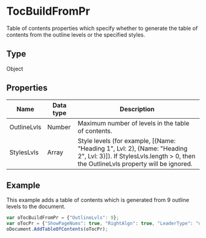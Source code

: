 # TocBuildFromPr

Table of contents properties which specify whether to generate the table of contents from the outline levels or the specified styles.

## Type

Object

## Properties

| **Name** | **Data type** | **Description** |
| ------------- | ------------- | ------------- |
| OutlineLvls | Number | Maximum number of levels in the table of contents. |
| StylesLvls | Array | Style levels (for example, [{Name: "Heading 1", Lvl: 2}, {Name: "Heading 2", Lvl: 3}]). If StylesLvls.length > 0, then the OutlineLvls property will be ignored. |

## Example

This example adds a table of contents which is generated from 9 outline levels to the document.

```javascript
var oTocBuildFromPr = {"OutlineLvls": 9};
var oTocPr = {"ShowPageNums": true, "RightAlgn": true, "LeaderType": "dot", "FormatAsLinks": true, "BuildFrom": oTocBuildFromPr, "TocStyle": "standard"};
oDocument.AddTableOfContents(oTocPr);
```